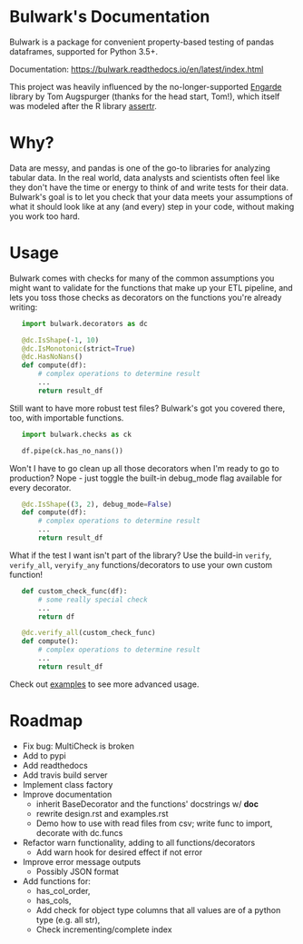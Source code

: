 Bulwark's Documentation
========================================

Bulwark is a package for convenient property-based testing of pandas dataframes, supported for Python 3.5+.

Documentation: https://bulwark.readthedocs.io/en/latest/index.html

This project was heavily influenced by the no-longer-supported [Engarde](https://github.com/TomAugspurger/engarde) library
by Tom Augspurger (thanks for the head start, Tom!), which itself was modeled after
the R library [assertr](https://github.com/ropenscilabs/assertr).


Why?
====

Data are messy, and pandas is one of the go-to libraries for analyzing tabular data.
In the real world, data analysts and scientists often feel like they don't have the time
or energy to think of and write tests for their data. Bulwark's goal is to let you check
that your data meets your assumptions of what it should look like at any (and every) step
in your code, without making you work too hard.


Usage
=====

Bulwark comes with checks for many of the common assumptions you might want to validate
for the functions that make up your ETL pipeline, and lets you toss those checks as decorators
on the functions you're already writing:

```python
   import bulwark.decorators as dc

   @dc.IsShape(-1, 10)
   @dc.IsMonotonic(strict=True)
   @dc.HasNoNans()
   def compute(df):
       # complex operations to determine result
       ...
       return result_df
```
Still want to have more robust test files? Bulwark's got you covered there, too, with importable functions.

```python
   import bulwark.checks as ck

   df.pipe(ck.has_no_nans()) 
```
Won't I have to go clean up all those decorators when I'm ready to go to production?
Nope - just toggle the built-in debug_mode flag available for every decorator.

```python
   @dc.IsShape((3, 2), debug_mode=False)
   def compute(df):
       # complex operations to determine result
       ...
       return result_df
```
What if the test I want isn't part of the library?
Use the build-in `verify`, `verify_all`, `veryify_any` functions/decorators to use your own
custom function!

```python
   def custom_check_func(df):
       # some really special check
       ...
       return df

   @dc.verify_all(custom_check_func)
   def compute():
       # complex operations to determine result
       ...
       return result_df
```
Check out [examples](https://bulwark.readthedocs.io/en/latest/examples.html) to see more advanced usage.


Roadmap
=======

- Fix bug: MultiCheck is broken
- Add to pypi
- Add readthedocs
- Add travis build server
- Implement class factory
- Improve documentation
  - inherit BaseDecorator and the functions' docstrings w/ __doc__
  - rewrite design.rst and examples.rst
  - Demo how to use with read files from csv; write func to import, decorate with dc.funcs
- Refactor warn functionality, adding to all functions/decorators
  - Add warn hook for desired effect if not error
- Improve error message outputs
  - Possibly JSON format
- Add functions for:
  - has_col_order,
  - has_cols,
  - Add check for object type columns that all values are of a python type (e.g. all str),
  - Check incrementing/complete index